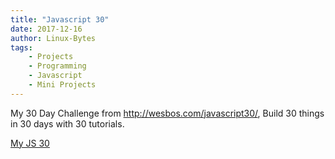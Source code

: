 ```yaml
---
title: "Javascript 30"
date: 2017-12-16
author: Linux-Bytes
tags:
    - Projects
    - Programming
    - Javascript
    - Mini Projects
---
```



My 30 Day Challenge from http://wesbos.com/javascript30/, Build 30 things in 30 days with 30 tutorials.


[My JS 30](https://github.com/linuxbytes/MyJavaScript30)